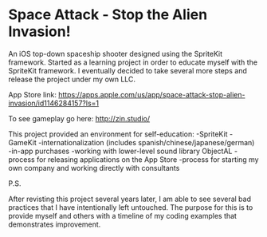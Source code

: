 # Space Attack - Stop the Alien Invasion!

An iOS top-down spaceship shooter designed using the SpriteKit framework. Started as a learning project in order to educate myself with the SpriteKit framework. I eventually decided to take several more steps and release the project under my own LLC.

App Store link: https://apps.apple.com/us/app/space-attack-stop-alien-invasion/id1146284157?ls=1

To see gameplay go here: http://zin.studio/

This project provided an environment for self-education:
-SpriteKit
-GameKit
-internationalization (includes spanish/chinese/japanese/german)
-in-app purchases
-working with lower-level sound library ObjectAL
-process for releasing applications on the App Store
-process for starting my own company and working directly with consultants

P.S.

After revisting this project several years later, I am able to see several bad practices that I have intentionally left untouched. The purpose for this is to provide myself and others with a timeline of my coding examples that demonstrates improvement.
